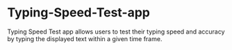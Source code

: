 # Typing-Speed-Test-app
Typing Speed Test app allows users to test their typing speed and accuracy by typing the displayed text within a given time frame.

